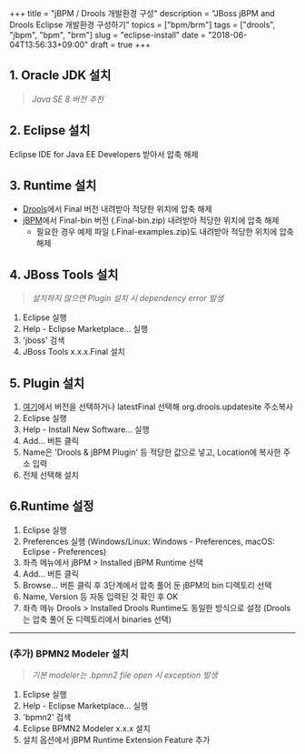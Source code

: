 +++
title = "jBPM / Drools 개발환경 구성"
description = "JBoss jBPM and Drools Eclipse 개발환경 구성하기"
topics = ["bpm/brm"]
tags = ["drools", "jbpm", "bpm", "brm"]
slug = "eclipse-install"
date = "2018-06-04T13:56:33+09:00"
draft = true
+++

## 1. Oracle JDK 설치

> *Java SE 8 버전 추천*

## 2. Eclipse 설치

Eclipse IDE for Java EE Developers 받아서 압축 해제

## 3. Runtime 설치

* [Drools](https://www.drools.org)에서 Final 버전 내려받아 적당한 위치에 압축 해제
* [jBPM](https://www.jbpm.org/download/download.html)에서 Final-bin 버전 (.Final-bin.zip) 내려받아 적당한 위치에 압축 해제
  * 필요한 경우 예제 파일 (.Final-examples.zip)도 내려받아 적당한 위치에 압축 해제

## 4. JBoss Tools 설치

> *설치하지 않으면 Plugin 설치 시 dependency error 발생*

1. Eclipse 실행
2. Help - Eclipse Marketplace... 실행
3. 'jboss' 검색
4. JBoss Tools x.x.x.Final 설치

## 5. Plugin 설치

1. [여기](http://download.jboss.org/drools/release/)에서 버전을 선택하거나 latestFinal 선택해 org.drools.updatesite 주소복사
2. Eclipse 실행
3. Help - Install New Software... 실행
4. Add... 버튼 클릭
5. Name은 'Drools & jBPM Plugin' 등 적당한 값으로 넣고, Location에 복사한 주소 입력
6. 전체 선택해 설치

## 6.Runtime 설정

1. Eclipse 실행
2. Preferences 실행 (Windows/Linux: Windows - Preferences, macOS: Eclipse - Preferences)
3. 좌측 메뉴에서 jBPM > Installed jBPM Runtime 선택
4. Add... 버튼 클릭
5. Browse... 버튼 클릭 후 3단계에서 압축 풀어 둔 jBPM의 bin 디렉토리 선택
6. Name, Version 등 자동 입력된 것 확인 후 OK
7. 좌측 메뉴 Drools > Installed Drools Runtime도 동일한 방식으로 설정 (Drools는 압축 풀어 둔 디렉토리에서 binaries 선택)

------

### (추가) BPMN2 Modeler 설치

> *기본 modeler는 .bpmn2 file open 시 exception 발생*

1. Eclipse 실행
2. Help - Eclipse Marketplace... 실행
3. 'bpmn2' 검색
4. Eclipse BPMN2 Modeler x.x.x 설치
5. 설치 옵션에서 jBPM Runtime Extension Feature 추가